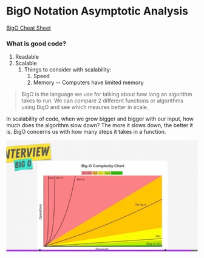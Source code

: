 # BigO Notation Asymptotic Analysis

[BigO Cheat Sheet](https://zerotomastery.io/cheatsheets/big-o-cheat-sheet/?utm_source=udemy&utm_medium=coursecontent)

### What is good code?

1. Readable
1. Scalable
   1. Things to consider with scalability:
      1. Speed
      1. Memory -- Computers have limited memory

> BigO is the language we use for talking about how long an algorithm takes to run. We can compare 2 different functions or algorithms using BigO and see which meaures better in scale.

In scalability of code, when we grow bigger and bigger with our input, how much does the algorithm slow down? The more it slows down, the better it is. BigO concerns us with how many steps it takes in a function.

![BigO Complexity Chart](image.png)
